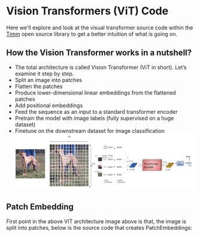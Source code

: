 # Vision Transformers (ViT) Code
Here we'll explore and look at the visual transformer source code within the [Timm](https://github.com/rwightman/pytorch-image-models) open source library to get a better intuition of what is going on.

## How the Vision Transformer works in a nutshell?
- The total architecture is called Vision Transformer (ViT in short). Let’s examine it step by step.
- Split an image into patches
- Flatten the patches
- Produce lower-dimensional linear embeddings from the flattened patches
- Add positional embeddings
- Feed the sequence as an input to a standard transformer encoder
- Pretrain the model with image labels (fully supervised on a huge dataset)
- Finetune on the downstream dataset for image classification
![im](https://github.com/amitkml/Transformer-DeepLearning/blob/main/images/VIT.png?raw=true)

## Patch Embedding
First point in the above VIT architecture image above is that, the image is split into patches, below is the source code that creates PatchEmbeddings:
